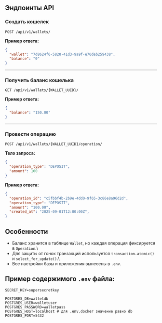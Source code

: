 ## Эндпоинты API

### Создать кошелек

`POST /api/v1/wallets/`

**Пример ответа:**

``` json
{
  "wallet": "7d8624f6-5820-41d3-9a9f-e70deb259438",
  "balance": "0"
}
```

------------------------------------------------------------------------

### Получить баланс кошелька

`GET /api/v1/wallets/{WALLET_UUID}/`

**Пример ответа:**

``` json
{
  "balance": "150.00"
}
```

------------------------------------------------------------------------

### Провести операцию

`POST /api/v1/wallets/{WALLET_UUID}/operation/`

**Тело запроса:**

``` json
{
  "operation_type": "DEPOSIT",
  "amount": 100
}
```

**Пример ответа:**

``` json
{
  "operation_id": "c5fbbf4b-2b9e-4dd0-9f65-3c86e8a96d2d",
  "operation_type": "DEPOSIT",
  "amount": "100.00",
  "created_at": "2025-09-01T12:00:00Z",
}
```

## Особенности

-   Баланс хранится в таблице `Wallet`, но каждая операция фиксируется в
    `Operation`.\
-   Для защиты от гонок транзакций используется `transaction.atomic()` и
    `select_for_update()`.\
-   Все настройки базы и приложения вынесены в `.env`.

## Пример содержимого `.env` файла:
```env
SECRET_KEY=supersecretkey

POSTGRES_DB=walletdb
POSTGRES_USER=walletuser
POSTGRES_PASSWORD=walletpass
POSTGRES_HOST=localhost # для .env.docker значение равно db
POSTGRES_PORT=5432
```

